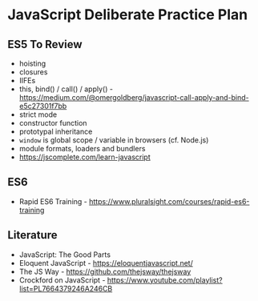 # JavaScript Deliberate Practice Plan

## ES5 To Review
- hoisting
- closures
- IIFEs
- this, bind() / call() / apply() - https://medium.com/@omergoldberg/javascript-call-apply-and-bind-e5c27301f7bb
- strict mode
- constructor function
- prototypal inheritance
- `window` is global scope / variable in browsers (cf. Node.js)
- module formats, loaders and bundlers
- https://jscomplete.com/learn-javascript

## ES6
- Rapid ES6 Training - https://www.pluralsight.com/courses/rapid-es6-training

## Literature
- JavaScript: The Good Parts
- Eloquent JavaScript - https://eloquentjavascript.net/
- The JS Way - https://github.com/thejsway/thejsway
- Crockford on JavaScript - https://www.youtube.com/playlist?list=PL7664379246A246CB
